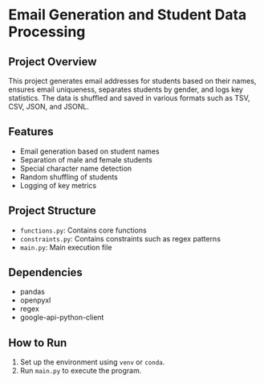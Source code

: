 # Email Generation and Student Data Processing

## Project Overview
This project generates email addresses for students based on their names, ensures email uniqueness, separates students by gender, and logs key statistics. The data is shuffled and saved in various formats such as TSV, CSV, JSON, and JSONL.

## Features
- Email generation based on student names
- Separation of male and female students
- Special character name detection
- Random shuffling of students
- Logging of key metrics

## Project Structure
- `functions.py`: Contains core functions
- `constraints.py`: Contains constraints such as regex patterns
- `main.py`: Main execution file

## Dependencies
- pandas
- openpyxl
- regex
- google-api-python-client

## How to Run
1. Set up the environment using `venv` or `conda`.
2. Run `main.py` to execute the program.
